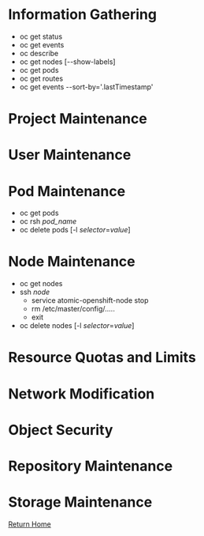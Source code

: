 <!-- TITLE: Command Reference -->
<!-- SUBTITLE: Common Commands and Procedures -->

# Information Gathering
* oc get status
* oc get events
* oc describe
* oc get nodes [--show-labels]
* oc get pods
* oc get routes
* oc get events --sort-by='.lastTimestamp'
# Project Maintenance
# User Maintenance
# Pod Maintenance
* oc get pods
* oc rsh *pod_name*
* oc delete pods [-l *selector*=*value*]
# Node Maintenance
* oc get nodes
* ssh *node*
	* service atomic-openshift-node stop
	* rm /etc/master/config/.....
	* exit 
* oc delete nodes [-l *selector*=*value*]

# Resource Quotas and Limits
# Network Modification
# Object Security 
# Repository Maintenance
# Storage Maintenance

[Return Home](home)